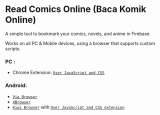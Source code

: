 # Read Comics Online (Baca Komik Online)

A simple tool to bookmark your comics, novels, and anime in Firebase.

Works on all PC & Mobile devices, using a browser that supports custom scripts.

### PC :
- Chrome Extension: [`User JavaScript and CSS`](https://chrome.google.com/webstore/detail/nbhcbdghjpllgmfilhnhkllmkecfmpld?hl=en)

### Android:
- [`Via Browser`](https://play.google.com/store/apps/details?id=mark.via.gp&hl=en)
- [`XBrowser`](https://play.google.com/store/apps/details?id=com.xbrowser.play&hl=en)
- [`Kiwi Browser`](https://play.google.com/store/apps/details?id=com.kiwibrowser.browser&hl=en) with [`User JavaScript and CSS extension`](https://chrome.google.com/webstore/detail/nbhcbdghjpllgmfilhnhkllmkecfmpld?hl=en)
